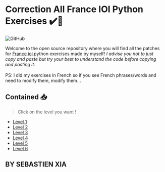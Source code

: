 # Correction All France IOI Python Exercises ✔️🐍

![GitHub](https://img.shields.io/github/license/SebastienXia/France.ioi-correction-python) 

Welcome to the open source repository where you will find all the patches for <a href = "https://www.france-ioi.org/"> France ioi </a> python exercises made by myself! <i> I advise you not to just copy and paste but try your best to understand the code before copying and pasting it. </i> </br> </br>
PS: I did my exercises in French so if you see French phrases/words and need to modify them, modify them...
## Contained 📥

> Click on the level you want !

- <a href = "https://github.com/SebastienXia/France.ioi-correction-python/blob/main/Levels/Level%201.md"> Level 1 </a> </br>
- <a href = "https://github.com/SebastienXia/France.ioi-correction-python/blob/main/Levels/Level%202.md"> Level 2 </a> </br>
- <a href = "https://github.com/SebastienXia/France.ioi-correction-python/blob/main/Levels/Level%203.md"> Level 3 </a> </br>
- <a href = "https://github.com/SebastienXia/France.ioi-correction-python/blob/main/Levels/Level%204.md"> Level 4 </a> </br>
- <a href = "https://github.com/SebastienXia/France.ioi-correction-python/blob/main/Levels/Level%205.md"> Level 5 </a> </br>
- <a href = "https://github.com/SebastienXia/France.ioi-correction-python/blob/main/Levels/Level%206.md"> Level 6 </a>

## BY SEBASTIEN XIA
